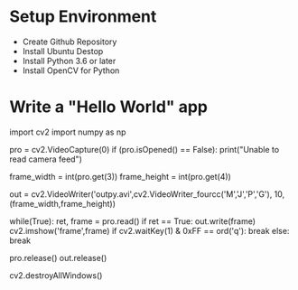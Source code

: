 # Setup Environment
- Create Github Repository
- Install Ubuntu Destop
- Install Python 3.6 or later
- Install OpenCV for Python

# Write a "Hello World" app

import cv2
import numpy as np

pro = cv2.VideoCapture(0)
if (pro.isOpened() == False): 
  print("Unable to read camera feed")

frame_width = int(pro.get(3))
frame_height = int(pro.get(4))

out = cv2.VideoWriter('outpy.avi',cv2.VideoWriter_fourcc('M','J','P','G'), 10, (frame_width,frame_height))

while(True):
  ret, frame = pro.read()
  if ret == True: 
    out.write(frame)
    cv2.imshow('frame',frame)
    if cv2.waitKey(1) & 0xFF == ord('q'):
      break
  else:
    break 

pro.release()
out.release()

cv2.destroyAllWindows() 
